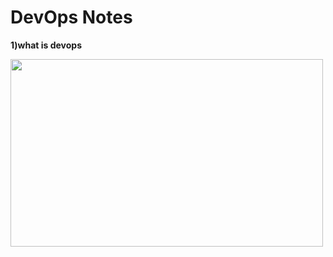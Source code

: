 <h1>DevOps Notes</h1>

 **1)what is devops**
<div>
<img width=500 height=300 src="https://k21academy.com/wp-content/uploads/2023/02/Source-Code.webp">
</div>
